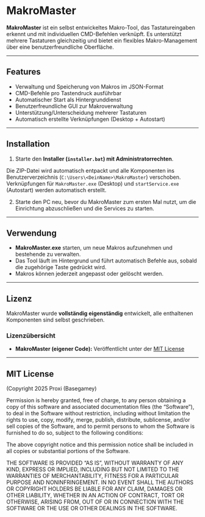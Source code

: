 # MakroMaster

**MakroMaster** ist ein selbst entwickeltes Makro-Tool, das Tastatureingaben erkennt und mit individuellen CMD-Befehlen verknüpft. Es unterstützt mehrere Tastaturen gleichzeitig und bietet ein flexibles Makro-Management über eine benutzerfreundliche Oberfläche.

---

## Features

- Verwaltung und Speicherung von Makros im JSON-Format  
- CMD-Befehle pro Tastendruck ausführbar  
- Automatischer Start als Hintergrunddienst  
- Benutzerfreundliche GUI zur Makroverwaltung  
- Unterstützung/Unterscheidung mehrerer Tastaturen  
- Automatisch erstellte Verknüpfungen (Desktop + Autostart)  

---

## Installation

1. Starte den **Installer (`installer.bat`) mit Administratorrechten**.

Die ZIP-Datei wird automatisch entpackt und alle Komponenten ins Benutzerverzeichnis (`C:\Users\<DeinName>\MakroMaster`) verschoben.  
Verknüpfungen für `MakroMaster.exe` (Desktop) und `startService.exe` (Autostart) werden automatisch erstellt.

2. Starte den PC neu, bevor du MakroMaster zum ersten Mal nutzt, um die Einrichtung abzuschließen und die Services zu starten.

---

## Verwendung

- **MakroMaster.exe** starten, um neue Makros aufzunehmen und bestehende zu verwalten.  
- Das Tool läuft im Hintergrund und führt automatisch Befehle aus, sobald die zugehörige Taste gedrückt wird.  
- Makros können jederzeit angepasst oder gelöscht werden.

---

## Lizenz

MakroMaster wurde **vollständig eigenständig** entwickelt, alle enthaltenen Komponenten sind selbst geschrieben.

### Lizenzübersicht

- **MakroMaster (eigener Code):** Veröffentlicht unter der [MIT License](LICENSE.txt)

---

## MIT License

(Copyright 2025 Proxi (Basegamey)

Permission is hereby granted, free of charge, to any person obtaining a copy of this software and associated documentation files (the “Software”), to deal in the Software without restriction, including without limitation the rights to use, copy, modify, merge, publish, distribute, sublicense, and/or sell copies of the Software, and to permit persons to whom the Software is furnished to do so, subject to the following conditions:

The above copyright notice and this permission notice shall be included in all copies or substantial portions of the Software.

THE SOFTWARE IS PROVIDED “AS IS”, WITHOUT WARRANTY OF ANY KIND, EXPRESS OR IMPLIED, INCLUDING BUT NOT LIMITED TO THE WARRANTIES OF MERCHANTABILITY, FITNESS FOR A PARTICULAR PURPOSE AND NONINFRINGEMENT. IN NO EVENT SHALL THE AUTHORS OR COPYRIGHT HOLDERS BE LIABLE FOR ANY CLAIM, DAMAGES OR OTHER LIABILITY, WHETHER IN AN ACTION OF CONTRACT, TORT OR OTHERWISE, ARISING FROM, OUT OF OR IN CONNECTION WITH THE SOFTWARE OR THE USE OR OTHER DEALINGS IN THE SOFTWARE.

